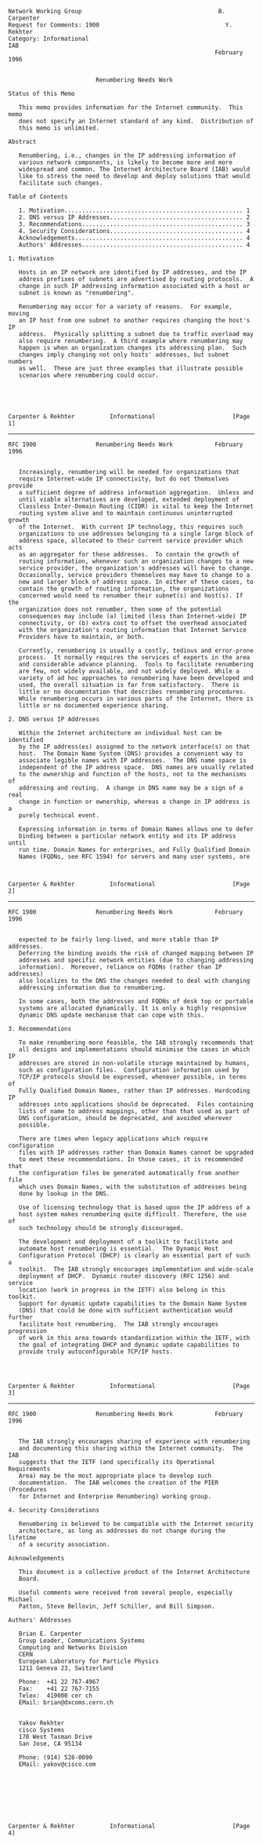     Network Working Group                                       B. Carpenter
    Request for Comments: 1900                                    Y. Rekhter
    Category: Informational                                              IAB
                                                               February 1996


                             Renumbering Needs Work

    Status of this Memo

       This memo provides information for the Internet community.  This memo
       does not specify an Internet standard of any kind.  Distribution of
       this memo is unlimited.

    Abstract

       Renumbering, i.e., changes in the IP addressing information of
       various network components, is likely to become more and more
       widespread and common. The Internet Architecture Board (IAB) would
       like to stress the need to develop and deploy solutions that would
       facilitate such changes.

    Table of Contents

       1. Motivation................................................... 1
       2. DNS versus IP Addresses...................................... 2
       3. Recommendations.............................................. 3
       4. Security Considerations...................................... 4
       Acknowledgements................................................ 4
       Authors' Addresses.............................................. 4

    1. Motivation

       Hosts in an IP network are identified by IP addresses, and the IP
       address prefixes of subnets are advertised by routing protocols.  A
       change in such IP addressing information associated with a host or
       subnet is known as "renumbering".

       Renumbering may occur for a variety of reasons.  For example, moving
       an IP host from one subnet to another requires changing the host's IP
       address.  Physically splitting a subnet due to traffic overload may
       also require renumbering.  A third example where renumbering may
       happen is when an organization changes its addressing plan.  Such
       changes imply changing not only hosts' addresses, but subnet numbers
       as well.  These are just three examples that illustrate possible
       scenarios where renumbering could occur.





    Carpenter & Rekhter          Informational                      [Page 1]

------------------------------------------------------------------------

``` newpage
RFC 1900                 Renumbering Needs Work            February 1996


   Increasingly, renumbering will be needed for organizations that
   require Internet-wide IP connectivity, but do not themselves provide
   a sufficient degree of address information aggregation.  Unless and
   until viable alternatives are developed, extended deployment of
   Classless Inter-Domain Routing (CIDR) is vital to keep the Internet
   routing system alive and to maintain continuous uninterrupted growth
   of the Internet.  With current IP technology, this requires such
   organizations to use addresses belonging to a single large block of
   address space, allocated to their current service provider which acts
   as an aggregator for these addresses.  To contain the growth of
   routing information, whenever such an organization changes to a new
   service provider, the organization's addresses will have to change.
   Occasionally, service providers themselves may have to change to a
   new and larger block of address space. In either of these cases, to
   contain the growth of routing information, the organizations
   concerned would need to renumber their subnet(s) and host(s). If the
   organization does not renumber, then some of the potential
   consequences may include (a) limited (less than Internet-wide) IP
   connectivity, or (b) extra cost to offset the overhead associated
   with the organization's routing information that Internet Service
   Providers have to maintain, or both.

   Currently, renumbering is usually a costly, tedious and error-prone
   process.  It normally requires the services of experts in the area
   and considerable advance planning.  Tools to facilitate renumbering
   are few, not widely available, and not widely deployed. While a
   variety of ad hoc approaches to renumbering have been developed and
   used, the overall situation is far from satisfactory.  There is
   little or no documentation that describes renumbering procedures.
   While renumbering occurs in various parts of the Internet, there is
   little or no documented experience sharing.

2. DNS versus IP Addresses

   Within the Internet architecture an individual host can be identified
   by the IP address(es) assigned to the network interface(s) on that
   host.  The Domain Name System (DNS) provides a convenient way to
   associate legible names with IP addresses.  The DNS name space is
   independent of the IP address space.  DNS names are usually related
   to the ownership and function of the hosts, not to the mechanisms of
   addressing and routing.  A change in DNS name may be a sign of a real
   change in function or ownership, whereas a change in IP address is a
   purely technical event.

   Expressing information in terms of Domain Names allows one to defer
   binding between a particular network entity and its IP address until
   run time. Domain Names for enterprises, and Fully Qualified Domain
   Names (FQDNs, see RFC 1594) for servers and many user systems, are



Carpenter & Rekhter          Informational                      [Page 2]
```

------------------------------------------------------------------------

``` newpage
RFC 1900                 Renumbering Needs Work            February 1996


   expected to be fairly long-lived, and more stable than IP addresses.
   Deferring the binding avoids the risk of changed mapping between IP
   addresses and specific network entities (due to changing addressing
   information).  Moreover, reliance on FQDNs (rather than IP addresses)
   also localizes to the DNS the changes needed to deal with changing
   addressing information due to renumbering.

   In some cases, both the addresses and FQDNs of desk top or portable
   systems are allocated dynamically. It is only a highly responsive
   dynamic DNS update mechanism that can cope with this.

3. Recommendations

   To make renumbering more feasible, the IAB strongly recommends that
   all designs and implementations should minimise the cases in which IP
   addresses are stored in non-volatile storage maintained by humans,
   such as configuration files.  Configuration information used by
   TCP/IP protocols should be expressed, whenever possible, in terms of
   Fully Qualified Domain Names, rather than IP addresses. Hardcoding IP
   addresses into applications should be deprecated.  Files containing
   lists of name to address mappings, other than that used as part of
   DNS configuration, should be deprecated, and avoided wherever
   possible.

   There are times when legacy applications which require configuration
   files with IP addresses rather than Domain Names cannot be upgraded
   to meet these recommendations. In those cases, it is recommended that
   the configuration files be generated automatically from another file
   which uses Domain Names, with the substitution of addresses being
   done by lookup in the DNS.

   Use of licensing technology that is based upon the IP address of a
   host system makes renumbering quite difficult. Therefore, the use of
   such technology should be strongly discouraged.

   The development and deployment of a toolkit to facilitate and
   automate host renumbering is essential.  The Dynamic Host
   Configuration Protocol (DHCP) is clearly an essential part of such a
   toolkit.  The IAB strongly encourages implementation and wide-scale
   deployment of DHCP.  Dynamic router discovery (RFC 1256) and service
   location (work in progress in the IETF) also belong in this toolkit.
   Support for dynamic update capabilities to the Domain Name System
   (DNS) that could be done with sufficient authentication would further
   facilitate host renumbering.  The IAB strongly encourages progression
   of work in this area towards standardization within the IETF, with
   the goal of integrating DHCP and dynamic update capabilities to
   provide truly autoconfigurable TCP/IP hosts.




Carpenter & Rekhter          Informational                      [Page 3]
```

------------------------------------------------------------------------

``` newpage
RFC 1900                 Renumbering Needs Work            February 1996


   The IAB strongly encourages sharing of experience with renumbering
   and documenting this sharing within the Internet community.  The IAB
   suggests that the IETF (and specifically its Operational Requirements
   Area) may be the most appropriate place to develop such
   documentation.  The IAB welcomes the creation of the PIER (Procedures
   for Internet and Enterprise Renumbering) working group.

4. Security Considerations

   Renumbering is believed to be compatible with the Internet security
   architecture, as long as addresses do not change during the lifetime
   of a security association.

Acknowledgements

   This document is a collective product of the Internet Architecture
   Board.

   Useful comments were received from several people, especially Michael
   Patton, Steve Bellovin, Jeff Schiller, and Bill Simpson.

Authors' Addresses

   Brian E. Carpenter
   Group Leader, Communications Systems
   Computing and Networks Division
   CERN
   European Laboratory for Particle Physics
   1211 Geneva 23, Switzerland

   Phone:  +41 22 767-4967
   Fax:    +41 22 767-7155
   Telex:  419000 cer ch
   EMail: brian@dxcoms.cern.ch


   Yakov Rekhter
   cisco Systems
   170 West Tasman Drive
   San Jose, CA 95134

   Phone: (914) 528-0090
   EMail: yakov@cisco.com








Carpenter & Rekhter          Informational                      [Page 4]
```
